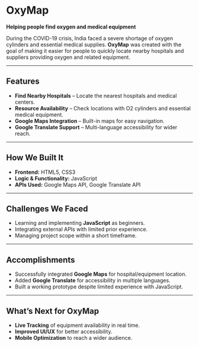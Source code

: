 #  OxyMap  

**Helping people find oxygen and medical equipment**  

During the COVID-19 crisis, India faced a severe shortage of oxygen cylinders and essential medical supplies. **OxyMap** was created with the goal of making it easier for people to quickly locate nearby hospitals and suppliers providing oxygen and related equipment.  

---

##  Features  

-  **Find Nearby Hospitals** – Locate the nearest hospitals and medical centers.  
-  **Resource Availability** – Check locations with O2 cylinders and essential medical equipment.  
-  **Google Maps Integration** – Built-in maps for easy navigation.  
-  **Google Translate Support** – Multi-language accessibility for wider reach.  

---

##  How We Built It  

- **Frontend:** HTML5, CSS3  
- **Logic & Functionality:** JavaScript  
- **APIs Used:** Google Maps API, Google Translate API  

---

##  Challenges We Faced  

- Learning and implementing **JavaScript** as beginners.  
- Integrating external APIs with limited prior experience.  
- Managing project scope within a short timeframe.  

---

##  Accomplishments  

- Successfully integrated **Google Maps** for hospital/equipment location.  
- Added **Google Translate** for accessibility in multiple languages.  
- Built a working prototype despite limited experience with JavaScript.  

---

##  What’s Next for OxyMap  

-  **Live Tracking** of equipment availability in real time.  
-  **Improved UI/UX** for better accessibility.  
-  **Mobile Optimization** to reach a wider audience.  
